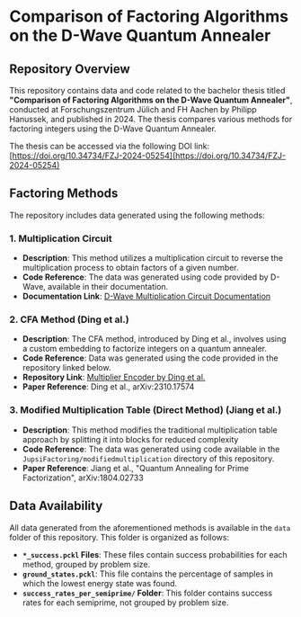 # Comparison of Factoring Algorithms on the D-Wave Quantum Annealer

## Repository Overview

This repository contains data and code related to the bachelor thesis titled **"Comparison of Factoring Algorithms on the D-Wave Quantum Annealer"**, conducted at Forschungszentrum Jülich and FH Aachen by Philipp Hanussek, and published in 2024. The thesis compares various methods for factoring integers using the D-Wave Quantum Annealer.

The thesis can be accessed via the following DOI link: [https://doi.org/10.34734/FZJ-2024-05254](https://doi.org/10.34734/FZJ-2024-05254)

## Factoring Methods

The repository includes data generated using the following methods:

### 1. Multiplication Circuit
- **Description**: This method utilizes a multiplication circuit to reverse the multiplication process to obtain factors of a given number.
- **Code Reference**: The data was generated using code provided by D-Wave, available in their documentation.
- **Documentation Link**: [D-Wave Multiplication Circuit Documentation](https://docs.ocean.dwavesys.com/en/stable/docs_dimod/reference/generated/dimod.generators.multiplication_circuit.html)

### 2. CFA Method (Ding et al.)
- **Description**: The CFA method, introduced by Ding et al., involves using a custom embedding to factorize integers on a quantum annealer.
- **Code Reference**: Data was generated using the code provided in the repository linked below.
- **Repository Link**: [Multiplier Encoder by Ding et al.](https://gitlab.com/jingwen.ding/multiplier-encoder/)
- **Paper Reference**: Ding et al., arXiv:2310.17574

### 3. Modified Multiplication Table (Direct Method) (Jiang et al.)
- **Description**: This method modifies the traditional multiplication table approach by splitting it into blocks for reduced complexity
- **Code Reference**: The data was generated using code available in the `JupsiFactoring/modifiedmultiplication` directory of this repository.
- **Paper Reference**: Jiang et al., "Quantum Annealing for Prime Factorization", arXiv:1804.02733

## Data Availability

All data generated from the aforementioned methods is available in the `data` folder of this repository. This folder is organized as follows:

- **`*_success.pckl` Files**: These files contain success probabilities for each method, grouped by problem size.
- **`ground_states.pckl`**: This file contains the percentage of samples in which the lowest energy state was found.
- **`success_rates_per_semiprime/` Folder**: This folder contains success rates for each semiprime, not grouped by problem size.

